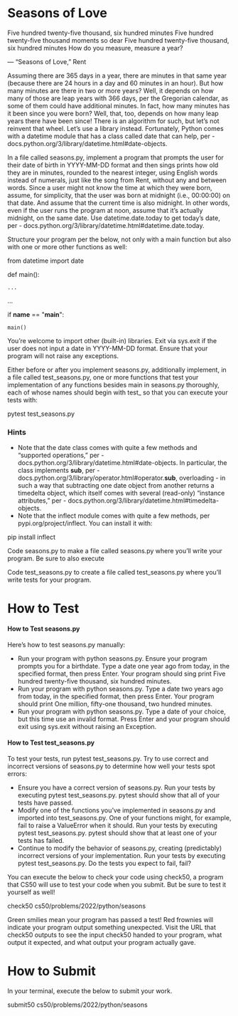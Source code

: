 # Seasons of Love

Five hundred twenty-five thousand, six hundred minutes
Five hundred twenty-five thousand moments so dear
Five hundred twenty-five thousand, six hundred minutes
How do you measure, measure a year?

— “Seasons of Love,” Rent


Assuming there are 365 days in a year, there are  minutes in that same year (because there are 24 hours in a day and 60 minutes in an hour). But how many minutes are there in two or more years? Well, it depends on how many of those are leap years with 366 days, per the Gregorian calendar, as some of them could have  additional minutes. In fact, how many minutes has it been since you were born? Well, that, too, depends on how many leap years there have been since! There is an algorithm for such, but let’s not reinvent that wheel. Let’s use a library instead. Fortunately, Python comes with a datetime module that has a class called date that can help, per - docs.python.org/3/library/datetime.html#date-objects.

In a file called seasons.py, implement a program that prompts the user for their date of birth in YYYY-MM-DD format and then sings prints how old they are in minutes, rounded to the nearest integer, using English words instead of numerals, just like the song from Rent, without any and between words. Since a user might not know the time at which they were born, assume, for simplicity, that the user was born at midnight (i.e., 00:00:00) on that date. And assume that the current time is also midnight. In other words, even if the user runs the program at noon, assume that it’s actually midnight, on the same date. Use datetime.date.today to get today’s date, per - docs.python.org/3/library/datetime.html#datetime.date.today.

Structure your program per the below, not only with a main function but also with one or more other functions as well:

from datetime import date


def main():

    ...


...


if __name__ == "__main__":

    main()

You’re welcome to import other (built-in) libraries. Exit via sys.exit if the user does not input a date in YYYY-MM-DD format. Ensure that your program will not raise any exceptions.

Either before or after you implement seasons.py, additionally implement, in a file called test_seasons.py, one or more functions that test your implementation of any functions besides main in seasons.py thoroughly, each of whose names should begin with test_ so that you can execute your tests with:

pytest test_seasons.py

### Hints

* Note that the date class comes with quite a few methods and “supported operations,” per - docs.python.org/3/library/datetime.html#date-objects. In particular, the class implements __sub__, per - docs.python.org/3/library/operator.html#operator.__sub__, overloading - in such a way that subtracting one date object from another returns a timedelta object, which itself comes with several (read-only) “instance attributes,” per - docs.python.org/3/library/datetime.html#timedelta-objects.
* Note that the inflect module comes with quite a few methods, per pypi.org/project/inflect. You can install it with:

pip install inflect

Code seasons.py to make a file called seasons.py where you’ll write your program. Be sure to also execute

Code test_seasons.py to create a file called test_seasons.py where you’ll write tests for your program.

# How to Test

#### How to Test seasons.py

Here’s how to test seasons.py manually:

* Run your program with python seasons.py. Ensure your program prompts you for a birthdate. Type a date one year ago from today, in the specified format, then press Enter. Your program should sing print Five hundred twenty-five thousand, six hundred minutes.
* Run your program with python seasons.py. Type a date two years ago from today, in the specified format, then press Enter. Your program should print One million, fifty-one thousand, two hundred minutes.
* Run your program with python seasons.py. Type a date of your choice, but this time use an invalid format. Press Enter and your program should exit using sys.exit without raising an Exception.

#### How to Test test_seasons.py

To test your tests, run pytest test_seasons.py. Try to use correct and incorrect versions of seasons.py to determine how well your tests spot errors:

* Ensure you have a correct version of seasons.py. Run your tests by executing pytest test_seasons.py. pytest should show that all of your tests have passed.
* Modify one of the functions you’ve implemented in seasons.py and imported into test_seasons.py. One of your functions might, for example, fail to raise a ValueError when it should. Run your tests by executing pytest test_seasons.py. pytest should show that at least one of your tests has failed.
* Continue to modify the behavior of seasons.py, creating (predictably) incorrect versions of your implementation. Run your tests by executing pytest test_seasons.py. Do the tests you expect to fail, fail?

You can execute the below to check your code using check50, a program that CS50 will use to test your code when you submit. But be sure to test it yourself as well!

check50 cs50/problems/2022/python/seasons

Green smilies mean your program has passed a test! Red frownies will indicate your program output something unexpected. Visit the URL that check50 outputs to see the input check50 handed to your program, what output it expected, and what output your program actually gave.

# How to Submit

In your terminal, execute the below to submit your work.

submit50 cs50/problems/2022/python/seasons